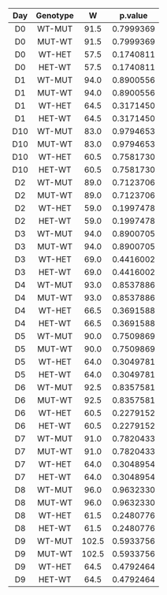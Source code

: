 | Day | Genotype |   W   |  p.value  |
|:---:|:--------:|:-----:|:---------:|
| D0  |  WT-MUT  | 91.5  | 0.7999369 |
| D0  |  MUT-WT  | 91.5  | 0.7999369 |
| D0  |  WT-HET  | 57.5  | 0.1740811 |
| D0  |  HET-WT  | 57.5  | 0.1740811 |
| D1  |  WT-MUT  | 94.0  | 0.8900556 |
| D1  |  MUT-WT  | 94.0  | 0.8900556 |
| D1  |  WT-HET  | 64.5  | 0.3171450 |
| D1  |  HET-WT  | 64.5  | 0.3171450 |
| D10 |  WT-MUT  | 83.0  | 0.9794653 |
| D10 |  MUT-WT  | 83.0  | 0.9794653 |
| D10 |  WT-HET  | 60.5  | 0.7581730 |
| D10 |  HET-WT  | 60.5  | 0.7581730 |
| D2  |  WT-MUT  | 89.0  | 0.7123706 |
| D2  |  MUT-WT  | 89.0  | 0.7123706 |
| D2  |  WT-HET  | 59.0  | 0.1997478 |
| D2  |  HET-WT  | 59.0  | 0.1997478 |
| D3  |  WT-MUT  | 94.0  | 0.8900705 |
| D3  |  MUT-WT  | 94.0  | 0.8900705 |
| D3  |  WT-HET  | 69.0  | 0.4416002 |
| D3  |  HET-WT  | 69.0  | 0.4416002 |
| D4  |  WT-MUT  | 93.0  | 0.8537886 |
| D4  |  MUT-WT  | 93.0  | 0.8537886 |
| D4  |  WT-HET  | 66.5  | 0.3691588 |
| D4  |  HET-WT  | 66.5  | 0.3691588 |
| D5  |  WT-MUT  | 90.0  | 0.7509869 |
| D5  |  MUT-WT  | 90.0  | 0.7509869 |
| D5  |  WT-HET  | 64.0  | 0.3049781 |
| D5  |  HET-WT  | 64.0  | 0.3049781 |
| D6  |  WT-MUT  | 92.5  | 0.8357581 |
| D6  |  MUT-WT  | 92.5  | 0.8357581 |
| D6  |  WT-HET  | 60.5  | 0.2279152 |
| D6  |  HET-WT  | 60.5  | 0.2279152 |
| D7  |  WT-MUT  | 91.0  | 0.7820433 |
| D7  |  MUT-WT  | 91.0  | 0.7820433 |
| D7  |  WT-HET  | 64.0  | 0.3048954 |
| D7  |  HET-WT  | 64.0  | 0.3048954 |
| D8  |  WT-MUT  | 96.0  | 0.9632330 |
| D8  |  MUT-WT  | 96.0  | 0.9632330 |
| D8  |  WT-HET  | 61.5  | 0.2480776 |
| D8  |  HET-WT  | 61.5  | 0.2480776 |
| D9  |  WT-MUT  | 102.5 | 0.5933756 |
| D9  |  MUT-WT  | 102.5 | 0.5933756 |
| D9  |  WT-HET  | 64.5  | 0.4792464 |
| D9  |  HET-WT  | 64.5  | 0.4792464 |
